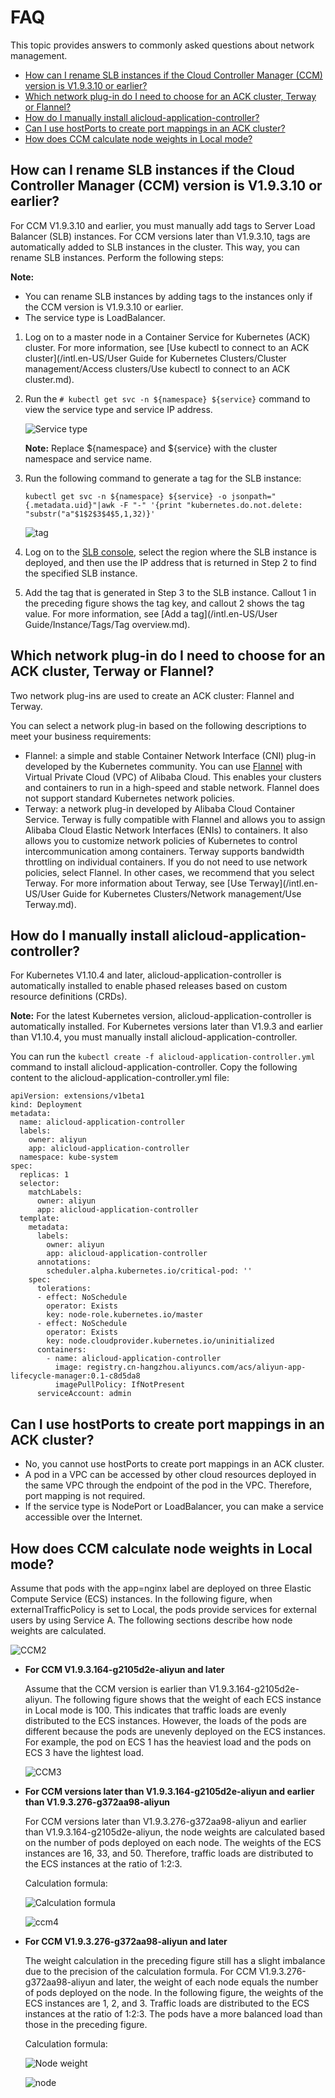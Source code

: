 # FAQ

This topic provides answers to commonly asked questions about network management.

-   [How can I rename SLB instances if the Cloud Controller Manager \(CCM\) version is V1.9.3.10 or earlier?](#section_30n_419_ho6)
-   [Which network plug-in do I need to choose for an ACK cluster, Terway or Flannel?](#section_six_gw0_14t)
-   [How do I manually install alicloud-application-controller?](#section_91h_eqi_dck)
-   [Can I use hostPorts to create port mappings in an ACK cluster?](#section_ge8_5r0_zcj)
-   [How does CCM calculate node weights in Local mode?](#section_wet_85s_5fm)

## How can I rename SLB instances if the Cloud Controller Manager \(CCM\) version is V1.9.3.10 or earlier?

For CCM V1.9.3.10 and earlier, you must manually add tags to Server Load Balancer \(SLB\) instances. For CCM versions later than V1.9.3.10, tags are automatically added to SLB instances in the cluster. This way, you can rename SLB instances. Perform the following steps:

**Note:**

-   You can rename SLB instances by adding tags to the instances only if the CCM version is V1.9.3.10 or earlier.
-   The service type is LoadBalancer.

1.  Log on to a master node in a Container Service for Kubernetes \(ACK\) cluster. For more information, see [Use kubectl to connect to an ACK cluster](/intl.en-US/User Guide for Kubernetes Clusters/Cluster management/Access clusters/Use kubectl to connect to an ACK cluster.md).

2.  Run the `# kubectl get svc -n ${namespace} ${service}` command to view the service type and service IP address.

    ![Service type](https://static-aliyun-doc.oss-cn-hangzhou.aliyuncs.com/assets/img/en-US/3545359951/p44550.png)

    **Note:** Replace $\{namespace\} and $\{service\} with the cluster namespace and service name.

3.  Run the following command to generate a tag for the SLB instance:

    ```
    kubectl get svc -n ${namespace} ${service} -o jsonpath="{.metadata.uid}"|awk -F "-" '{print "kubernetes.do.not.delete: "substr("a"$1$2$3$4$5,1,32)}'
    ```

    ![tag](https://static-aliyun-doc.oss-cn-hangzhou.aliyuncs.com/assets/img/en-US/3545359951/p44551.png)

4.  Log on to the [SLB console](https://slb.console.aliyun.com), select the region where the SLB instance is deployed, and then use the IP address that is returned in Step 2 to find the specified SLB instance.

5.  Add the tag that is generated in Step 3 to the SLB instance. Callout 1 in the preceding figure shows the tag key, and callout 2 shows the tag value. For more information, see [Add a tag](/intl.en-US/User Guide/Instance/Tags/Tag overview.md).


## Which network plug-in do I need to choose for an ACK cluster, Terway or Flannel?

Two network plug-ins are used to create an ACK cluster: Flannel and Terway.

You can select a network plug-in based on the following descriptions to meet your business requirements:

-   Flannel: a simple and stable Container Network Interface \(CNI\) plug-in developed by the Kubernetes community. You can use [Flannel](https://github.com/coreos/flannel) with Virtual Private Cloud \(VPC\) of Alibaba Cloud. This enables your clusters and containers to run in a high-speed and stable network. Flannel does not support standard Kubernetes network policies.
-   Terway: a network plug-in developed by Alibaba Cloud Container Service. Terway is fully compatible with Flannel and allows you to assign Alibaba Cloud Elastic Network Interfaces \(ENIs\) to containers. It also allows you to customize network policies of Kubernetes to control intercommunication among containers. Terway supports bandwidth throttling on individual containers. If you do not need to use network policies, select Flannel. In other cases, we recommend that you select Terway. For more information about Terway, see [Use Terway](/intl.en-US/User Guide for Kubernetes Clusters/Network management/Use Terway.md).

## How do I manually install alicloud-application-controller?

For Kubernetes V1.10.4 and later, alicloud-application-controller is automatically installed to enable phased releases based on custom resource definitions \(CRDs\).

**Note:** For the latest Kubernetes version, alicloud-application-controller is automatically installed. For Kubernetes versions later than V1.9.3 and earlier than V1.10.4, you must manually install alicloud-application-controller.

You can run the `kubectl create -f alicloud-application-controller.yml` command to install alicloud-application-controller. Copy the following content to the alicloud-application-controller.yml file:

```
apiVersion: extensions/v1beta1
kind: Deployment
metadata:
  name: alicloud-application-controller
  labels:
    owner: aliyun
    app: alicloud-application-controller
  namespace: kube-system
spec:
  replicas: 1
  selector:
    matchLabels:
      owner: aliyun
      app: alicloud-application-controller
  template:
    metadata:
      labels:
        owner: aliyun
        app: alicloud-application-controller
      annotations:
        scheduler.alpha.kubernetes.io/critical-pod: ''
    spec:
      tolerations:
      - effect: NoSchedule
        operator: Exists
        key: node-role.kubernetes.io/master
      - effect: NoSchedule
        operator: Exists
        key: node.cloudprovider.kubernetes.io/uninitialized
      containers:
        - name: alicloud-application-controller
          image: registry.cn-hangzhou.aliyuncs.com/acs/aliyun-app-lifecycle-manager:0.1-c8d5da8
          imagePullPolicy: IfNotPresent
      serviceAccount: admin
```

## Can I use hostPorts to create port mappings in an ACK cluster?

-   No, you cannot use hostPorts to create port mappings in an ACK cluster.
-   A pod in a VPC can be accessed by other cloud resources deployed in the same VPC through the endpoint of the pod in the VPC. Therefore, port mapping is not required.
-   If the service type is NodePort or LoadBalancer, you can make a service accessible over the Internet.

## How does CCM calculate node weights in Local mode?

Assume that pods with the app=nginx label are deployed on three Elastic Compute Service \(ECS\) instances. In the following figure, when externalTrafficPolicy is set to Local, the pods provide services for external users by using Service A. The following sections describe how node weights are calculated.

![CCM2](../images/p103113.png "")

-   **For CCM V1.9.3.164-g2105d2e-aliyun and later**

    Assume that the CCM version is earlier than V1.9.3.164-g2105d2e-aliyun. The following figure shows that the weight of each ECS instance in Local mode is 100. This indicates that traffic loads are evenly distributed to the ECS instances. However, the loads of the pods are different because the pods are unevenly deployed on the ECS instances. For example, the pod on ECS 1 has the heaviest load and the pods on ECS 3 have the lightest load.

    ![CCM3](../images/p103116.png "")

-   **For CCM versions later than V1.9.3.164-g2105d2e-aliyun and earlier than V1.9.3.276-g372aa98-aliyun**

    For CCM versions later than V1.9.3.276-g372aa98-aliyun and earlier than V1.9.3.164-g2105d2e-aliyun, the node weights are calculated based on the number of pods deployed on each node. The weights of the ECS instances are 16, 33, and 50. Therefore, traffic loads are distributed to the ECS instances at the ratio of 1:2:3.

    Calculation formula:

    ![Calculation formula](https://static-aliyun-doc.oss-cn-hangzhou.aliyuncs.com/assets/img/en-US/4545359951/p103112.png)

    ![ccm4](../images/p103117.png "")

-   **For CCM V1.9.3.276-g372aa98-aliyun and later**

    The weight calculation in the preceding figure still has a slight imbalance due to the precision of the calculation formula. For CCM V1.9.3.276-g372aa98-aliyun and later, the weight of each node equals the number of pods deployed on the node. In the following figure, the weights of the ECS instances are 1, 2, and 3. Traffic loads are distributed to the ECS instances at the ratio of 1:2:3. The pods have a more balanced load than those in the preceding figure.

    Calculation formula:

    ![Node weight](https://static-aliyun-doc.oss-cn-hangzhou.aliyuncs.com/assets/img/en-US/4545359951/p118174.png)

    ![node](../images/p118175.png "")


